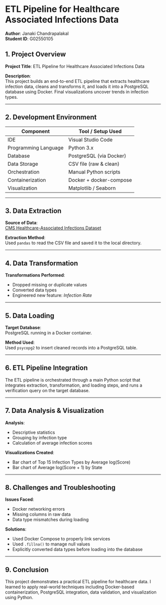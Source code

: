 # ETL Pipeline for Healthcare Associated Infections Data

**Author**: Janaki Chandrapalakal  
**Student ID**: G02550105  

## 1. Project Overview

**Project Title**: ETL Pipeline for Healthcare Associated Infections Data

**Description**:  
This project builds an end-to-end ETL pipeline that extracts healthcare infection data, cleans and transforms it, and loads it into a PostgreSQL database using Docker. Final visualizations uncover trends in infection types.

---

## 2. Development Environment

| Component            | Tool / Setup Used           |
|----------------------|-----------------------------|
| IDE                  | Visual Studio Code          |
| Programming Language | Python 3.x                  |
| Database             | PostgreSQL (via Docker)     |
| Data Storage         | CSV file (raw & clean)      |
| Orchestration        | Manual Python scripts       |
| Containerization     | Docker + docker-compose     |
| Visualization        | Matplotlib / Seaborn        |

---

## 3. Data Extraction

**Source of Data**:  
[CMS Healthcare-Associated Infections Dataset](https://data.cms.gov/provider-data/dataset/77hc-ibv8)

**Extraction Method**:  
Used `pandas` to read the CSV file and saved it to the local directory.

---

## 4. Data Transformation

**Transformations Performed**:
- Dropped missing or duplicate values
- Converted data types
- Engineered new feature: *Infection Rate*

---

## 5. Data Loading

**Target Database**:  
PostgreSQL running in a Docker container.

**Method Used**:  
Used `psycopg2` to insert cleaned records into a PostgreSQL table.

---

## 6. ETL Pipeline Integration

The ETL pipeline is orchestrated through a main Python script that integrates extraction, transformation, and loading steps, and runs a verification query on the target database.

---

## 7. Data Analysis & Visualization

**Analysis**:  
- Descriptive statistics
- Grouping by infection type
- Calculation of average infection scores

**Visualizations Created**:
- Bar chart of Top 15 Infection Types by Average log(Score)
- Bar chart of Average log(Score + 1) by State

---

## 8. Challenges and Troubleshooting

**Issues Faced**:
- Docker networking errors
- Missing columns in raw data
- Data type mismatches during loading

**Solutions**:
- Used Docker Compose to properly link services
- Used `.fillna()` to manage null values
- Explicitly converted data types before loading into the database

---

## 9. Conclusion

This project demonstrates a practical ETL pipeline for healthcare data. I learned to apply real-world techniques including Docker-based containerization, PostgreSQL integration, data validation, and visualization using Python.
